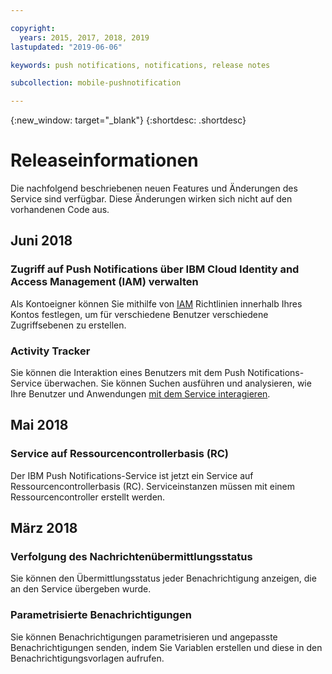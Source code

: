 ```yaml
---

copyright:
  years: 2015, 2017, 2018, 2019
lastupdated: "2019-06-06"

keywords: push notifications, notifications, release notes

subcollection: mobile-pushnotification

---
```


{:new_window: target="_blank"}
{:shortdesc: .shortdesc}

# Releaseinformationen

Die nachfolgend beschriebenen neuen Features und Änderungen des Service sind verfügbar. Diese Änderungen wirken sich nicht auf den vorhandenen Code aus.


## Juni 2018

### Zugriff auf Push Notifications über IBM Cloud Identity and Access Management (IAM) verwalten

Als Kontoeigner können Sie mithilfe von [IAM](/docs/services/mobilepush?topic=mobile-pushnotification-service-access-management) Richtlinien innerhalb Ihres Kontos festlegen, um für verschiedene Benutzer verschiedene Zugriffsebenen zu erstellen.

### Activity Tracker

Sie können die Interaktion eines Benutzers mit dem Push Notifications-Service überwachen. Sie können Suchen ausführen und analysieren, wie Ihre Benutzer und Anwendungen [mit dem Service interagieren](/docs/services/mobilepush?topic=mobile-pushnotification-push_activity_tracker).


## Mai 2018

### Service auf Ressourcencontrollerbasis (RC)

Der IBM Push Notifications-Service ist jetzt ein Service auf Ressourcencontrollerbasis (RC). Serviceinstanzen müssen mit einem Ressourcencontroller erstellt werden.

## März 2018

### Verfolgung des Nachrichtenübermittlungsstatus

Sie können den Übermittlungsstatus jeder Benachrichtigung anzeigen, die an den Service übergeben wurde. 

### Parametrisierte Benachrichtigungen

Sie können Benachrichtigungen parametrisieren und angepasste Benachrichtigungen senden, indem Sie Variablen erstellen und diese in den Benachrichtigungsvorlagen aufrufen.
	
